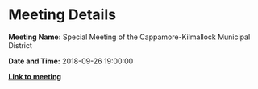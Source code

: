 # Meeting Details

**Meeting Name:** Special Meeting of the Cappamore-Kilmallock Municipal District

**Date and Time:** 2018-09-26 19:00:00

**<a href="https://www.limerick.ie/council/whats-on/special-meeting-cappamore-kilmallock-municipal-district-0" target="_blank">Link to meeting</a>**
